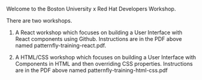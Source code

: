 Welcome to the Boston University x Red Hat Developers Workshop.

There are two workshops. 

1. A React workshop which focuses on building a User Interface with React components using Github. Instructions are in the PDF above named patternfly-training-react.pdf.

2. A HTML/CSS workshop which focuses on building a User Interface with Components in HTML and then overriding CSS properties. Instructions are in the PDF above named patternfly-training-html-css.pdf
